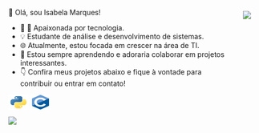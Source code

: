 <img align="right" height="170" style="padding: 20px" src="https://cutewallpaper.org/24/animated-computer-gifs/pin-on-illustration-design.gif"/>

👋 Olá, sou Isabela Marques!

- 🔭 🚀 Apaixonada por tecnologia.
- 💡 Estudante de análise e desenvolvimento de sistemas. 
- 🌐 Atualmente, estou focada em crescer na área de TI.
- 🌱 Estou sempre aprendendo e adoraria colaborar em projetos interessantes.
- 👇 Confira meus projetos abaixo e fique à vontade para contribuir ou entrar em contato!

<img align="center" alt="Isa-Python" height="30" width="40" src="https://raw.githubusercontent.com/devicons/devicon/master/icons/python/python-original.svg"> <img align="center" height="30" width="40" alt="c-icon" src="https://raw.githubusercontent.com/devicons/devicon/master/icons/c/c-original.svg">

<div>
   <a href="https://www.linkedin.com/in/isabela-marques-ab688421a/" target="_blank"><img src="https://img.shields.io/badge/-LinkedIn-%230077B5?style=for-the-badge&logo=linkedin&logoColor=white" target="_blank"></a> 
</div>
